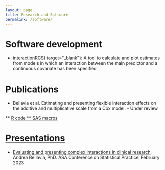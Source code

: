 ```yaml
---
layout: page
title: Research and Software
permalink: /software/
---
```


# Software development 

* [interactionRCS](https://cran.r-project.org/web/packages/interactionRCS/vignettes/vignette.html){:target="_blank"}: A tool to calculate and plot estimates from models in which an interaction between the main predictor and a continuous covariate has been specified

# Publications

* Bellavia  et al. Estimating and presenting flexible interaction effects on the additive and multiplicative scale from a Cox model. - Under review 

** <a href="https://timibiostat.github.io/docs/R_code.R" target="_blank">R code
** <a href="https://timibiostat.github.io/docs/SAS_macros.txt" target="_blank">SAS macros

# Presentations

* <a href="https://timibiostat.github.io/docs/Bellavia_CSP2023_final.pdf" target="_blank">Evaluating and presenting complex interactions in clinical research</a>, Andrea Bellavia, PhD. ASA Conference on Statistical Practice, February 2023